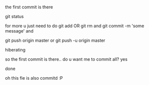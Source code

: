 
the first commit is there

git status

for more u just need to do 
git add <somthing> OR git rm <filenames>
and 
git commit -m 'some message'
and

git push origin master
or
git push -u origin master

hiberating

so the first commit is there..
do u want me to commit all? yes

done

oh this fie is also commitd :P